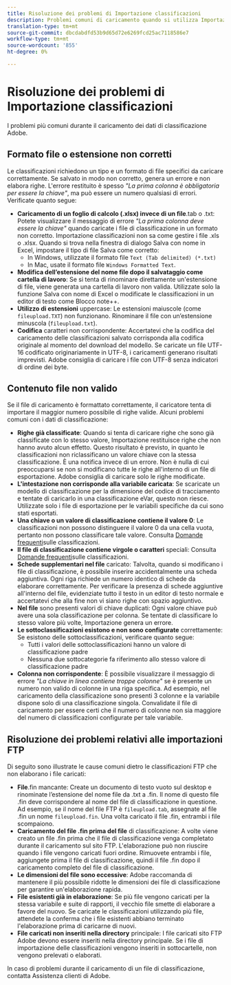 ```yaml
---
title: Risoluzione dei problemi di Importazione classificazioni
description: Problemi comuni di caricamento quando si utilizza Importazione classificazioni.
translation-type: tm+mt
source-git-commit: dbcdabdfd53b9d65d72e6269fcd25ac7118586e7
workflow-type: tm+mt
source-wordcount: '855'
ht-degree: 0%

---
```



# Risoluzione dei problemi di Importazione classificazioni

I problemi più comuni durante il caricamento dei dati di classificazione  Adobe.

## Formato file o estensione non corretti

Le classificazioni richiedono un tipo e un formato di file specifici da caricare correttamente. Se salvato in modo non corretto, genera un errore e non elabora righe. L&#39;errore restituito è spesso *&quot;La prima colonna è obbligatoria per essere la chiave&quot;*, ma può essere un numero qualsiasi di errori. Verificate quanto segue:

* **Caricamento di un foglio di calcolo (.xlsx) invece di un file**.tab o .txt: Potete visualizzare il messaggio di errore *&quot;La prima colonna deve essere la chiave&quot;* quando caricate i file di classificazione in un formato non corretto. Importazione classificazioni non sa come gestire i file .xls o .xlsx. Quando si trova nella finestra di dialogo Salva con nome in Excel, impostare il tipo di file Salva come corretto:
   * In Windows, utilizzate il formato file `Text (Tab delimited) (*.txt)`
   * In Mac, usate il formato file `Windows Formatted Text`.
* **Modifica dell’estensione del nome file dopo il salvataggio come cartella di lavoro**: Se si tenta di rinominare direttamente un&#39;estensione di file, viene generata una cartella di lavoro non valida. Utilizzate solo la funzione Salva con nome di Excel o modificate le classificazioni in un editor di testo come Blocco note++.
* **Utilizzo di estensioni** uppercase: Le estensioni maiuscole (come `fileupload.TXT`) non funzionano. Rinominare il file con un’estensione minuscola (`fileupload.txt`).
* **Codifica** caratteri non corrispondente: Accertatevi che la codifica del caricamento delle classificazioni salvato corrisponda alla codifica originale al momento del download del modello. Se caricate un file UTF-16 codificato originariamente in UTF-8, i caricamenti generano risultati imprevisti.  Adobe consiglia di caricare i file con UTF-8 senza indicatori di ordine dei byte.

## Contenuto file non valido

Se il file di caricamento è formattato correttamente, il caricatore tenta di importare il maggior numero possibile di righe valide. Alcuni problemi comuni con i dati di classificazione:

* **Righe già classificate**: Quando si tenta di caricare righe che sono già classificate con lo stesso valore, Importazione restituisce righe che non hanno avuto alcun effetto. Questo risultato è previsto, in quanto le classificazioni non riclassificano un valore chiave con la stessa classificazione. È una notifica invece di un errore. Non è nulla di cui preoccuparsi se non si modificano tutte le righe all&#39;interno di un file di esportazione.  Adobe consiglia di caricare solo le righe modificate.
* **L&#39;intestazione non corrisponde alla variabile caricata**: Se scaricate un modello di classificazione per la dimensione del codice di tracciamento e tentate di caricarlo in una classificazione  eVar, questo non riesce. Utilizzate solo i file di esportazione per le variabili specifiche da cui sono stati esportati.
* **Una chiave o un valore di classificazione contiene il valore 0**: Le classificazioni non possono distinguere il valore 0 da una cella vuota, pertanto non possono classificare tale valore. Consulta [Domande frequenti](../faq.md)sulle classificazioni.
* **Il file di classificazione contiene virgole o caratteri** speciali: Consulta [Domande frequenti](../faq.md)sulle classificazioni.
* **Schede supplementari nel file** caricato: Talvolta, quando si modificano i file di classificazione, è possibile inserire accidentalmente una scheda aggiuntiva. Ogni riga richiede un numero identico di schede da elaborare correttamente. Per verificare la presenza di schede aggiuntive all&#39;interno del file, evidenziate tutto il testo in un editor di testo normale e accertatevi che alla fine non vi siano righe con spazio aggiuntivo.
* **Nel file** sono presenti valori di chiave duplicati: Ogni valore chiave può avere una sola classificazione per colonna. Se tentate di classificare lo stesso valore più volte, Importazione genera un errore.
* **Le sottoclassificazioni esistono e non sono configurate** correttamente: Se esistono delle sottoclassificazioni, verificare quanto segue:
   * Tutti i valori delle sottoclassificazioni hanno un valore di classificazione padre
   * Nessuna due sottocategorie fa riferimento allo stesso valore di classificazione padre
* **Colonna non corrispondente**: È possibile visualizzare il messaggio di errore *&quot;La chiave in linea contiene troppe colonne&quot;* se è presente un numero non valido di colonne in una riga specifica. Ad esempio, nel caricamento della classificazione sono presenti 3 colonne e la variabile dispone solo di una classificazione singola. Convalidate il file di caricamento per essere certi che il numero di colonne non sia maggiore del numero di classificazioni configurate per tale variabile.

## Risoluzione dei problemi relativi alle importazioni FTP

Di seguito sono illustrate le cause comuni dietro le classificazioni FTP che non elaborano i file caricati:

* **File**.fin mancante: Create un documento di testo vuoto sul desktop e rinominate l’estensione del nome file da .txt a .fin. Il nome di questo file .fin deve corrispondere al nome del file di classificazione in questione. Ad esempio, se il nome del file FTP è `fileupload.tab`, assegnate al file .fin un nome `fileupload.fin`. Una volta caricato il file .fin, entrambi i file scompaiono.
* **Caricamento del file .fin prima del file** di classificazione: A volte viene creato un file .fin prima che il file di classificazione venga completato durante il caricamento sul sito FTP. L&#39;elaborazione può non riuscire quando i file vengono caricati fuori ordine. Rimuovete entrambi i file, aggiungete prima il file di classificazione, quindi il file .fin dopo il caricamento completo del file di classificazione.
* **Le dimensioni del file sono eccessive**:  Adobe raccomanda di mantenere il più possibile ridotte le dimensioni dei file di classificazione per garantire un&#39;elaborazione rapida.
* **File esistenti già in elaborazione**: Se più file vengono caricati per la stessa variabile e suite di rapporti, il vecchio file smette di elaborare a favore del nuovo. Se caricate le classificazioni utilizzando più file, attendete la conferma che i file esistenti abbiano terminato l&#39;elaborazione prima di caricarne di nuovi.
* **File caricati non inseriti nella directory** principale: I file caricati  sito FTP  Adobe devono essere inseriti nella directory principale. Se i file di importazione delle classificazioni vengono inseriti in sottocartelle, non vengono prelevati o elaborati.

In caso di problemi durante il caricamento di un file di classificazione, contatta  Assistenza clienti di Adobe.
